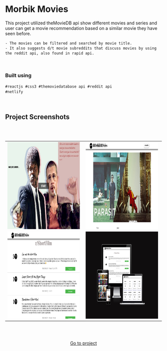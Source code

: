 # Morbik Movies

This project utilized theMovieDB api show different movies and series and user can get a movie recommendation based on a similar movie they have seen before. 

    - The movies can be filtered and searched by movie title. 
    - It also suggests d/t movie subreddits that discuss movies by using the reddit api, also found in rapid api.

<br/>
    


### Built using
<code>#reactjs #css3 #themoviedatabase api #reddit api #netlify</code>

<br/>


## Project Screenshots

<br/>
<br/>

<table>
    <tr>
        <td >
          <img style="height: 280px; width: 98%" src="./readme_imgs/movies.png" />
        </td>
        <td>
          <img style="height: 280px; width: 98%" src="./readme_imgs/movies1.png" />
        </td>
    </tr>
     <tr>
        <td>
          <img style="height: 280px; width: 98%" src="./readme_imgs/movies2.png" />
        </td>
        <td>
          <img  style="height: 280px; width: 98%"src="./readme_imgs/movies3.png" />
        </td>
    </tr>
</table>
<br/>

<br/>

<p align="center"><a href="https://morbik-movies.netlify.app/" > Go to project </a></p>

